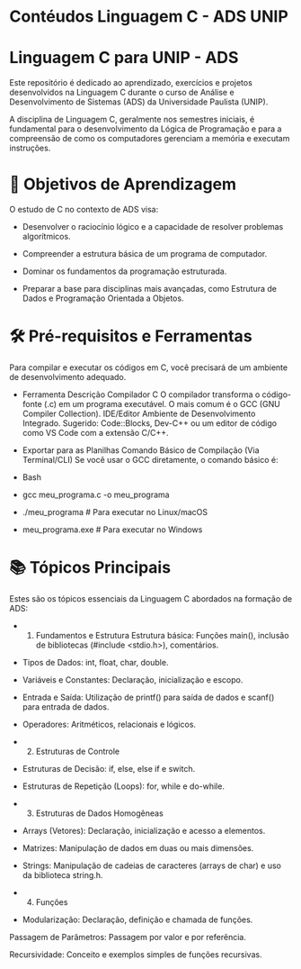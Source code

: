 # Contéudos Linguagem C - ADS UNIP

# Linguagem C para UNIP - ADS
Este repositório é dedicado ao aprendizado, exercícios e projetos desenvolvidos na Linguagem C durante o curso de Análise e             Desenvolvimento de Sistemas (ADS) da Universidade Paulista (UNIP).

A disciplina de Linguagem C, geralmente nos semestres iniciais, é fundamental para o desenvolvimento da Lógica de Programação e para a compreensão de como os computadores gerenciam a memória e executam instruções.

# 🎯 Objetivos de Aprendizagem
O estudo de C no contexto de ADS visa:

+ Desenvolver o raciocínio lógico e a capacidade de resolver problemas algorítmicos.

+ Compreender a estrutura básica de um programa de computador.

+ Dominar os fundamentos da programação estruturada.

+ Preparar a base para disciplinas mais avançadas, como Estrutura de Dados e Programação Orientada a Objetos.

# 🛠️ Pré-requisitos e Ferramentas
Para compilar e executar os códigos em C, você precisará de um ambiente de desenvolvimento adequado.

+ Ferramenta	Descrição
Compilador C	O compilador transforma o código-fonte (.c) em um programa executável. O mais comum é o GCC (GNU Compiler Collection).
IDE/Editor	Ambiente de Desenvolvimento Integrado. Sugerido: Code::Blocks, Dev-C++ ou um editor de código como VS Code com a extensão C/C++.

+ Exportar para as Planilhas
Comando Básico de Compilação (Via Terminal/CLI)
Se você usar o GCC diretamente, o comando básico é:

+ Bash

+ gcc meu_programa.c -o meu_programa
+ ./meu_programa # Para executar no Linux/macOS
+ meu_programa.exe # Para executar no Windows
# 📚 Tópicos Principais
Estes são os tópicos essenciais da Linguagem C abordados na formação de ADS:

+ 1. Fundamentos e Estrutura
Estrutura básica: Funções main(), inclusão de bibliotecas (#include <stdio.h>), comentários.

+ Tipos de Dados: int, float, char, double.

+ Variáveis e Constantes: Declaração, inicialização e escopo.

+ Entrada e Saída: Utilização de printf() para saída de dados e scanf() para entrada de dados.

+ Operadores: Aritméticos, relacionais e lógicos.

+ 2. Estruturas de Controle
+ Estruturas de Decisão: if, else, else if e switch.

+ Estruturas de Repetição (Loops): for, while e do-while.

+ 3. Estruturas de Dados Homogêneas
+ Arrays (Vetores): Declaração, inicialização e acesso a elementos.

+ Matrizes: Manipulação de dados em duas ou mais dimensões.

+ Strings: Manipulação de cadeias de caracteres (arrays de char) e uso da biblioteca string.h.

+ 4. Funções
+ Modularização: Declaração, definição e chamada de funções.

Passagem de Parâmetros: Passagem por valor e por referência.

Recursividade: Conceito e exemplos simples de funções recursivas.
